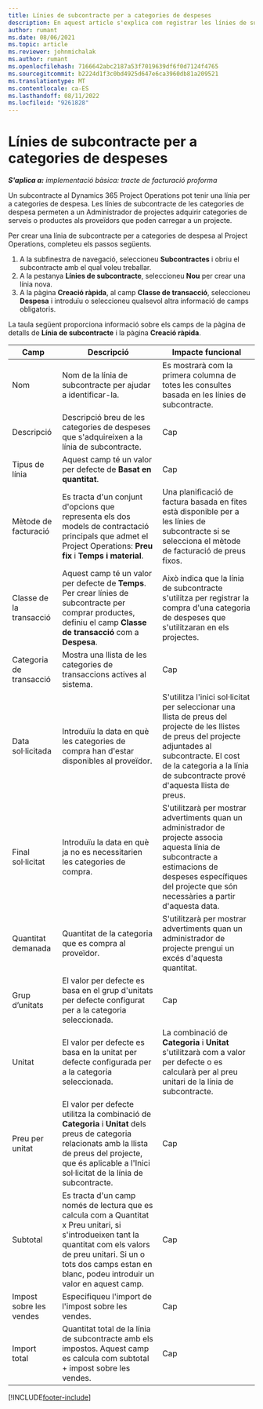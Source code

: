 ```yaml
---
title: Línies de subcontracte per a categories de despeses
description: En aquest article s'explica com registrar les línies de subcontractació per a despeses i utilitzar els camps per registrar la compra de temps als proveïdors.
author: rumant
ms.date: 08/06/2021
ms.topic: article
ms.reviewer: johnmichalak
ms.author: rumant
ms.openlocfilehash: 7166642abc2187a53f7019639df6f0d7124f4765
ms.sourcegitcommit: b2224d1f3c0bd4925d647e6ca3960db81a209521
ms.translationtype: MT
ms.contentlocale: ca-ES
ms.lasthandoff: 08/11/2022
ms.locfileid: "9261828"
---
```

#  <a name="subcontract-lines-for-expense-categories"></a>Línies de subcontracte per a categories de despeses

_**S'aplica a:** implementació bàsica: tracte de facturació proforma_

Un subcontracte al Dynamics 365 Project Operations pot tenir una línia per a categories de despesa. Les línies de subcontracte de les categories de despesa permeten a un Administrador de projectes adquirir categories de serveis o productes als proveïdors que poden carregar a un projecte.

Per crear una línia de subcontracte per a categories de despesa al Project Operations, completeu els passos següents.

1. A la subfinestra de navegació, seleccioneu **Subcontractes** i obriu el subcontracte amb el qual voleu treballar.
2. A la pestanya **Línies de subcontracte**, seleccioneu **Nou** per crear una línia nova.
3. A la pàgina **Creació ràpida**, al camp **Classe de transacció**, seleccioneu **Despesa** i introduïu o seleccioneu qualsevol altra informació de camps obligatoris.

La taula següent proporciona informació sobre els camps de la pàgina de detalls de **Línia de subcontracte** i la pàgina **Creació ràpida**.

| **Camp** | **Descripció** | **Impacte funcional** |
| --- | --- | --- |
| Nom | Nom de la línia de subcontracte per ajudar a identificar-la. | Es mostrarà com la primera columna de totes les consultes basada en les línies de subcontracte. |
| Descripció | Descripció breu de les categories de despeses que s'adquireixen a la línia de subcontracte. | Cap |
|Tipus de línia | Aquest camp té un valor per defecte de **Basat en quantitat**. |Cap |
| Mètode de facturació | Es tracta d'un conjunt d'opcions que representa els dos models de contractació principals que admet el Project Operations: **Preu fix** i **Temps i material**. | Una planificació de factura basada en fites està disponible per a les línies de subcontracte si se selecciona el mètode de facturació de preus fixos. |
| Classe de la transacció | Aquest camp té un valor per defecte de **Temps**. Per crear línies de subcontracte per comprar productes, definiu el camp **Classe de transacció** com a **Despesa**.  | Això indica que la línia de subcontracte s'utilitza per registrar la compra d'una categoria de despeses que s'utilitzaran en els projectes. |
| Categoria de transacció | Mostra una llista de les categories de transaccions actives al sistema. |Cap |
| Data sol·licitada | Introduïu la data en què les categories de compra han d'estar disponibles al proveïdor. | S'utilitza l'inici sol·licitat per seleccionar una llista de preus del projecte de les llistes de preus del projecte adjuntades al subcontracte. El cost de la categoria a la línia de subcontracte prové d'aquesta llista de preus. |
| Final sol·licitat | Introduïu la data en què ja no es necessitarien les categories de compra. | S'utilitzarà per mostrar advertiments quan un administrador de projecte associa aquesta línia de subcontracte a estimacions de despeses específiques del projecte que són necessàries a partir d'aquesta data. |
| Quantitat demanada | Quantitat de la categoria que es compra al proveïdor. | S'utilitzarà per mostrar advertiments quan un administrador de projecte prengui un excés d'aquesta quantitat.|
| Grup d’unitats | El valor per defecte es basa en el grup d'unitats per defecte configurat per a la categoria seleccionada. |Cap |
| Unitat | El valor per defecte es basa en la unitat per defecte configurada per a la categoria seleccionada.  | La combinació de **Categoria** i **Unitat** s'utilitzarà com a valor per defecte o es calcularà per al preu unitari de la línia de subcontracte.  |
| Preu per unitat | El valor per defecte utilitza la combinació de **Categoria** i **Unitat** dels preus de categoria relacionats amb la llista de preus del projecte, que és aplicable a l'Inici sol·licitat de la línia de subcontracte. |Cap |
| Subtotal | Es tracta d'un camp només de lectura que es calcula com a Quantitat x Preu unitari, si s'introdueixen tant la quantitat com els valors de preu unitari. Si un o tots dos camps estan en blanc, podeu introduir un valor en aquest camp. |Cap |
| Impost sobre les vendes | Especifiqueu l'import de l'impost sobre les vendes. |Cap |
| Import total | Quantitat total de la línia de subcontracte amb els impostos. Aquest camp es calcula com subtotal + impost sobre les vendes. |Cap |


[!INCLUDE[footer-include](../../includes/footer-banner.md)]
